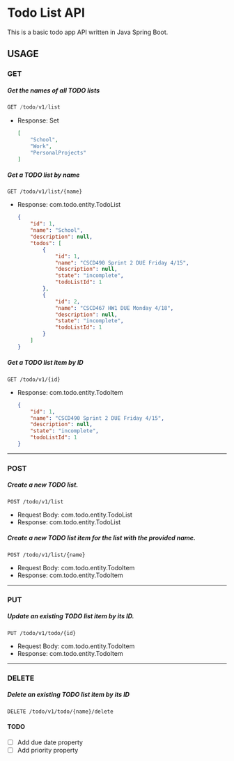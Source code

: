 # Todo List API
This is a basic todo app API written in Java Spring Boot.

## USAGE
### GET
##### Get the names of all TODO lists
```java
GET /todo/v1/list
```
- Response: Set<String>
    ```json
    [
        "School",
        "Work",
        "PersonalProjects"
    ]
    ```

##### Get a TODO list by name
```
GET /todo/v1/list/{name}
```
- Response: com.todo.entity.TodoList
    ```json
    {
        "id": 1,
        "name": "School",
        "description": null,
        "todos": [
            {
                "id": 1,
                "name": "CSCD490 Sprint 2 DUE Friday 4/15",
                "description": null,
                "state": "incomplete",
                "todoListId": 1
            },
            {
                "id": 2,
                "name": "CSCD467 HW1 DUE Monday 4/18",
                "description": null,
                "state": "incomplete",
                "todoListId": 1
            }
        ]
    }
    ```

##### Get a TODO list item by ID
```
GET /todo/v1/{id}
```
- Response: com.todo.entity.TodoItem
    ```json
    {
        "id": 1,
        "name": "CSCD490 Sprint 2 DUE Friday 4/15",
        "description": null,
        "state": "incomplete",
        "todoListId": 1
    }
    ```
---

### POST

##### Create a new TODO list.
```
POST /todo/v1/list
```
- Request Body: com.todo.entity.TodoList
- Response: com.todo.entity.TodoList

##### Create a new TODO list item for the list with the provided name.
```
POST /todo/v1/list/{name}
```
- Request Body: com.todo.entity.TodoItem
- Response: com.todo.entity.TodoItem

---

### PUT

##### Update an existing TODO list item by its ID.
```
PUT /todo/v1/todo/{id}
```
- Request Body: com.todo.entity.TodoItem
- Response: com.todo.entity.TodoItem

---
### DELETE

##### Delete an existing TODO list item by its ID
```
DELETE /todo/v1/todo/{name}/delete
```

#### TODO
- [ ] Add due date property
- [ ] Add priority property
